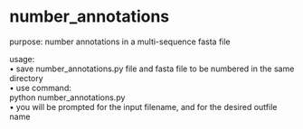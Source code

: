 # number_annotations

purpose: number annotations in a multi-sequence fasta file <br>

usage:<br>
• save number_annotations.py file and fasta file to be numbered in the same directory<br>
• use command:<br>
python number_annotations.py <br>
• you will be prompted for the input filename, and for the desired outfile name
